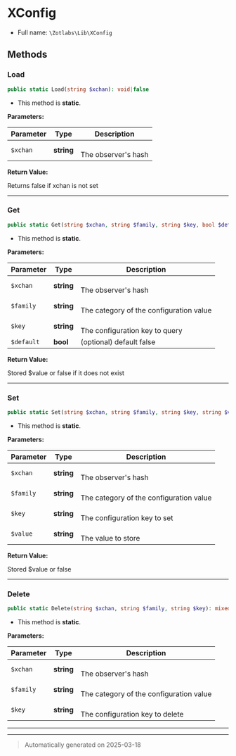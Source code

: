 
# XConfig





* Full name: `\Zotlabs\Lib\XConfig`




## Methods


### Load



```php
public static Load(string $xchan): void|false
```



* This method is **static**.




**Parameters:**

| Parameter | Type | Description |
|-----------|------|-------------|
| `$xchan` | **string** | <br />The observer&#039;s hash |


**Return Value:**

Returns false if xchan is not set




***

### Get



```php
public static Get(string $xchan, string $family, string $key, bool $default = false): mixed
```



* This method is **static**.




**Parameters:**

| Parameter | Type | Description |
|-----------|------|-------------|
| `$xchan` | **string** | <br />The observer&#039;s hash |
| `$family` | **string** | <br />The category of the configuration value |
| `$key` | **string** | <br />The configuration key to query |
| `$default` | **bool** | (optional) default false |


**Return Value:**

Stored $value or false if it does not exist




***

### Set



```php
public static Set(string $xchan, string $family, string $key, string $value): mixed
```



* This method is **static**.




**Parameters:**

| Parameter | Type | Description |
|-----------|------|-------------|
| `$xchan` | **string** | <br />The observer&#039;s hash |
| `$family` | **string** | <br />The category of the configuration value |
| `$key` | **string** | <br />The configuration key to set |
| `$value` | **string** | <br />The value to store |


**Return Value:**

Stored $value or false




***

### Delete



```php
public static Delete(string $xchan, string $family, string $key): mixed
```



* This method is **static**.




**Parameters:**

| Parameter | Type | Description |
|-----------|------|-------------|
| `$xchan` | **string** | <br />The observer&#039;s hash |
| `$family` | **string** | <br />The category of the configuration value |
| `$key` | **string** | <br />The configuration key to delete |





***


***
> Automatically generated on 2025-03-18
